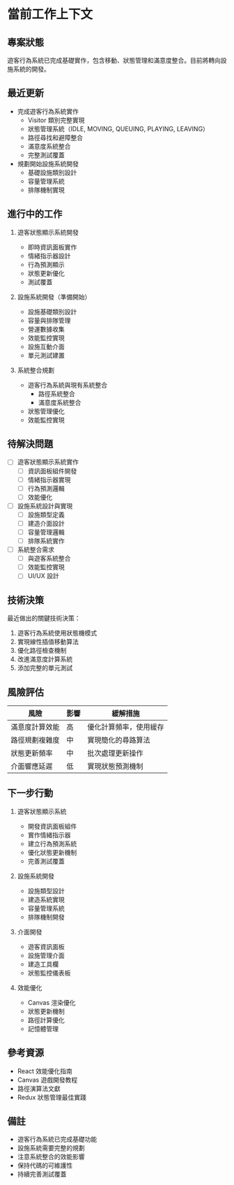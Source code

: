# 當前工作上下文

## 專案狀態
遊客行為系統已完成基礎實作，包含移動、狀態管理和滿意度整合。目前將轉向設施系統的開發。

## 最近更新
- 完成遊客行為系統實作
  - Visitor 類別完整實現
  - 狀態管理系統（IDLE, MOVING, QUEUING, PLAYING, LEAVING）
  - 路徑尋找和避障整合
  - 滿意度系統整合
  - 完整測試覆蓋
- 規劃開始設施系統開發
  - 基礎設施類別設計
  - 容量管理系統
  - 排隊機制實現

## 進行中的工作

1. 遊客狀態顯示系統開發
   - 即時資訊面板實作
   - 情緒指示器設計
   - 行為預測顯示
   - 狀態更新優化
   - 測試覆蓋

2. 設施系統開發（準備開始）
   - 設施基礎類別設計
   - 容量與排隊管理
   - 營運數據收集
   - 效能監控實現
   - 設施互動介面
   - 單元測試建置

2. 系統整合規劃
   - 遊客行為系統與現有系統整合
     - 路徑系統整合
     - 滿意度系統整合
   - 狀態管理優化
   - 效能監控實現

## 待解決問題
- [ ] 遊客狀態顯示系統實作
  - [ ] 資訊面板組件開發
  - [ ] 情緒指示器實現
  - [ ] 行為預測邏輯
  - [ ] 效能優化

- [ ] 設施系統設計與實現
  - [ ] 設施類型定義
  - [ ] 建造介面設計
  - [ ] 容量管理邏輯
  - [ ] 排隊系統實作
- [ ] 系統整合需求
  - [ ] 與遊客系統整合
  - [ ] 效能監控實現
  - [ ] UI/UX 設計

## 技術決策
最近做出的關鍵技術決策：
1. 遊客行為系統使用狀態機模式
2. 實現線性插值移動算法
3. 優化路徑檢查機制
4. 改進滿意度計算系統
5. 添加完整的單元測試

## 風險評估
| 風險 | 影響 | 緩解措施 |
|------|------|----------|
| 滿意度計算效能 | 高 | 優化計算頻率，使用緩存 |
| 路徑規劃複雜度 | 中 | 實現簡化的尋路算法 |
| 狀態更新頻率 | 中 | 批次處理更新操作 |
| 介面響應延遲 | 低 | 實現狀態預測機制 |

## 下一步行動

1. 遊客狀態顯示系統
   - 開發資訊面板組件
   - 實作情緒指示器
   - 建立行為預測系統
   - 優化狀態更新機制
   - 完善測試覆蓋

2. 設施系統開發
   - 設施類型設計
   - 建造系統實現
   - 容量管理系統
   - 排隊機制開發

2. 介面開發
   - 遊客資訊面板
   - 設施管理介面
   - 建造工具欄
   - 狀態監控儀表板

3. 效能優化
   - Canvas 渲染優化
   - 狀態更新機制
   - 路徑計算優化
   - 記憶體管理

## 參考資源
- React 效能優化指南
- Canvas 遊戲開發教程
- 路徑演算法文獻
- Redux 狀態管理最佳實踐

## 備註
- 遊客行為系統已完成基礎功能
- 設施系統需要完整的規劃
- 注意系統整合的效能影響
- 保持代碼的可維護性
- 持續完善測試覆蓋
